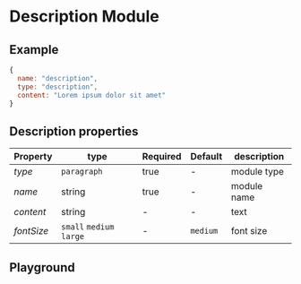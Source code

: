 
# Description Module

## Example
```jsx
{
  name: "description",
  type: "description",
  content: "Lorem ipsum dolor sit amet"
}
```

## Description properties

| Property     | type           | Required | Default | description |
| ------------ | -------------- | -------- | ------- | ----------- |
| *type*       | `paragraph`    | true     | -       | module type |
| *name*       | string         | true     | -       | module name |
| *content*    | string         | -        | -       | text        |
| *fontSize*   | `small` `medium` `large` | -        | `medium`  | font size |

## Playground
